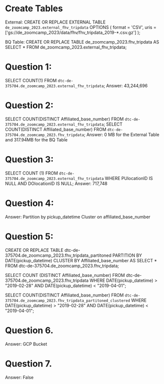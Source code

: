 # Create Tables
External:
CREATE OR REPLACE EXTERNAL TABLE `de_zoomcamp_2023.external_fhv_tripdata`
OPTIONS (
  format = 'CSV',
  uris = ['gs://de_zoomcamp_2023/data/fhv/fhv_tripdata_2019-*.csv.gz']
);

BQ Table:
CREATE OR REPLACE TABLE de_zoomcamp_2023.fhv_tripdata AS
SELECT * FROM de_zoomcamp_2023.external_fhv_tripdata;

# Question 1:
SELECT COUNT(1) FROM `dtc-de-375704.de_zoomcamp_2023.external_fhv_tripdata`;
Answer: 43,244,696

# Question 2:
SELECT COUNT(DISTINCT Affiliated_base_number) FROM `dtc-de-375704.de_zoomcamp_2023.external_fhv_tripdata`;
SELECT COUNT(DISTINCT Affiliated_base_number) FROM `dtc-de-375704.de_zoomcamp_2023.fhv_tripdata`;
Answer: 0 MB for the External Table and 317.94MB for the BQ Table

# Question 3:
SELECT COUNT (1) FROM `dtc-de-375704.de_zoomcamp_2023.external_fhv_tripdata` WHERE PUlocationID IS NULL AND DOlocationID IS NULL;
Answer: 717,748

# Question 4:
Answer: Partition by pickup_datetime Cluster on affiliated_base_number

# Question 5:
CREATE OR REPLACE TABLE dtc-de-375704.de_zoomcamp_2023.fhv_tripdata_partitoned
PARTITION BY DATE(pickup_datetime) 
CLUSTER BY Affiliated_base_number AS
SELECT * FROM dtc-de-375704.de_zoomcamp_2023.fhv_tripdata;

SELECT COUNT (DISTINCT Affiliated_base_number) 
  FROM dtc-de-375704.de_zoomcamp_2023.fhv_tripdata 
 WHERE DATE(pickup_datetime) > "2019-02-28" AND DATE(pickup_datetime) < "2019-04-01";

 SELECT COUNT(DISTINCT Affiliated_base_number) 
   FROM `dtc-de-375704.de_zoomcamp_2023.fhv_tripdata_partitoned_clustered` 
  WHERE DATE(pickup_datetime) > "2019-02-28" AND DATE(pickup_datetime) < "2019-04-01";

# Question 6.
Answer: GCP Bucket

# Question 7.
Answer: False